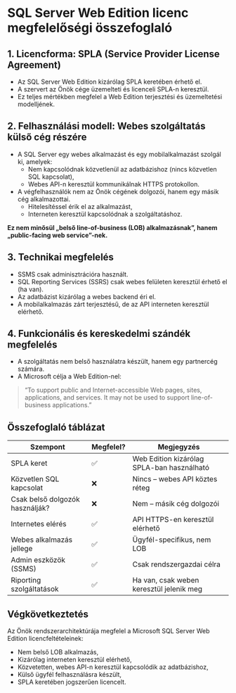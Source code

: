 
# SQL Server Web Edition licenc megfelelőségi összefoglaló

## 1. Licencforma: SPLA (Service Provider License Agreement)
- Az SQL Server Web Edition kizárólag SPLA keretében érhető el.
- A szervert az Önök cége üzemelteti és licenceli SPLA-n keresztül.
- Ez teljes mértékben megfelel a Web Edition terjesztési és üzemeltetési modelljének.

## 2. Felhasználási modell: Webes szolgáltatás külső cég részére
- A SQL Server egy webes alkalmazást és egy mobilalkalmazást szolgál ki, amelyek:
  - Nem kapcsolódnak közvetlenül az adatbázishoz (nincs közvetlen SQL kapcsolat),
  - Webes API-n keresztül kommunikálnak HTTPS protokollon.
- A végfelhasználók nem az Önök cégének dolgozói, hanem egy másik cég alkalmazottai.
  - Hitelesítéssel érik el az alkalmazást,
  - Interneten keresztül kapcsolódnak a szolgáltatáshoz.

**Ez nem minősül „belső line-of-business (LOB) alkalmazásnak”, hanem „public-facing web service”-nek.**

## 3. Technikai megfelelés
- SSMS csak adminisztrációra használt.
- SQL Reporting Services (SSRS) csak webes felületen keresztül érhető el (ha van).
- Az adatbázist kizárólag a webes backend éri el.
- A mobilalkalmazás zárt terjesztésű, de az API interneten keresztül elérhető.

## 4. Funkcionális és kereskedelmi szándék megfelelés
- A szolgáltatás nem belső használatra készült, hanem egy partnercég számára.
- A Microsoft célja a Web Edition-nel:
> “To support public and Internet-accessible Web pages, sites, applications, and services. It may not be used to support line-of-business applications.”

## Összefoglaló táblázat

| Szempont                         | Megfelel? | Megjegyzés                                          |
|----------------------------------|-----------|------------------------------------------------------|
| SPLA keret                      | ✅         | Web Edition kizárólag SPLA-ban használható           |
| Közvetlen SQL kapcsolat         | ❌         | Nincs – webes API köztes réteg                       |
| Csak belső dolgozók használják? | ❌         | Nem – másik cég dolgozói                             |
| Internetes elérés               | ✅         | API HTTPS-en keresztül elérhető                      |
| Webes alkalmazás jellege        | ✅         | Ügyfél-specifikus, nem LOB                           |
| Admin eszközök (SSMS)           | ✅         | Csak rendszergazdai célra                            |
| Riporting szolgáltatások        | ✅         | Ha van, csak weben keresztül jelenik meg             |

## Végkövetkeztetés
Az Önök rendszerarchitektúrája megfelel a Microsoft SQL Server Web Edition licencfeltételeinek:

- Nem belső LOB alkalmazás,
- Kizárólag interneten keresztül elérhető,
- Közvetetten, webes API-n keresztül kapcsolódik az adatbázishoz,
- Külső ügyfél felhasználásra készült,
- SPLA keretében jogszerűen licencelt.

